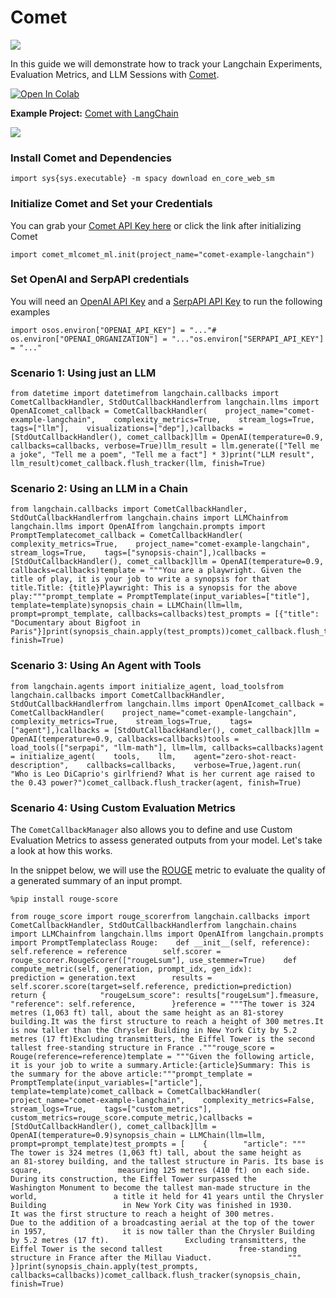 Comet
=====

![](https://user-images.githubusercontent.com/7529846/230328046-a8b18c51-12e3-4617-9b39-97614a571a2d.png)

In this guide we will demonstrate how to track your Langchain Experiments, Evaluation Metrics, and LLM Sessions with [Comet](https://www.comet.com/site/?utm_source=langchain&utm_medium=referral&utm_campaign=comet_notebook).

[![Open In Colab](https://colab.research.google.com/assets/colab-badge.svg)](https://colab.research.google.com/github/hwchase17/langchain/blob/master/docs/ecosystem/comet_tracking.html)

**Example Project:** [Comet with LangChain](https://www.comet.com/examples/comet-example-langchain/view/b5ZThK6OFdhKWVSP3fDfRtrNF/panels?utm_source=langchain&utm_medium=referral&utm_campaign=comet_notebook)

![](https://user-images.githubusercontent.com/7529846/230326720-a9711435-9c6f-4edb-a707-94b67271ab25.png)

### Install Comet and Dependencies[](#install-comet-and-dependencies "Direct link to Install Comet and Dependencies")

    import sys{sys.executable} -m spacy download en_core_web_sm

### Initialize Comet and Set your Credentials[](#initialize-comet-and-set-your-credentials "Direct link to Initialize Comet and Set your Credentials")

You can grab your [Comet API Key here](https://www.comet.com/signup?utm_source=langchain&utm_medium=referral&utm_campaign=comet_notebook) or click the link after initializing Comet

    import comet_mlcomet_ml.init(project_name="comet-example-langchain")

### Set OpenAI and SerpAPI credentials[](#set-openai-and-serpapi-credentials "Direct link to Set OpenAI and SerpAPI credentials")

You will need an [OpenAI API Key](https://platform.openai.com/account/api-keys) and a [SerpAPI API Key](https://serpapi.com/dashboard) to run the following examples

    import osos.environ["OPENAI_API_KEY"] = "..."# os.environ["OPENAI_ORGANIZATION"] = "..."os.environ["SERPAPI_API_KEY"] = "..."

### Scenario 1: Using just an LLM[](#scenario-1-using-just-an-llm "Direct link to Scenario 1: Using just an LLM")

    from datetime import datetimefrom langchain.callbacks import CometCallbackHandler, StdOutCallbackHandlerfrom langchain.llms import OpenAIcomet_callback = CometCallbackHandler(    project_name="comet-example-langchain",    complexity_metrics=True,    stream_logs=True,    tags=["llm"],    visualizations=["dep"],)callbacks = [StdOutCallbackHandler(), comet_callback]llm = OpenAI(temperature=0.9, callbacks=callbacks, verbose=True)llm_result = llm.generate(["Tell me a joke", "Tell me a poem", "Tell me a fact"] * 3)print("LLM result", llm_result)comet_callback.flush_tracker(llm, finish=True)

### Scenario 2: Using an LLM in a Chain[](#scenario-2-using-an-llm-in-a-chain "Direct link to Scenario 2: Using an LLM in a Chain")

    from langchain.callbacks import CometCallbackHandler, StdOutCallbackHandlerfrom langchain.chains import LLMChainfrom langchain.llms import OpenAIfrom langchain.prompts import PromptTemplatecomet_callback = CometCallbackHandler(    complexity_metrics=True,    project_name="comet-example-langchain",    stream_logs=True,    tags=["synopsis-chain"],)callbacks = [StdOutCallbackHandler(), comet_callback]llm = OpenAI(temperature=0.9, callbacks=callbacks)template = """You are a playwright. Given the title of play, it is your job to write a synopsis for that title.Title: {title}Playwright: This is a synopsis for the above play:"""prompt_template = PromptTemplate(input_variables=["title"], template=template)synopsis_chain = LLMChain(llm=llm, prompt=prompt_template, callbacks=callbacks)test_prompts = [{"title": "Documentary about Bigfoot in Paris"}]print(synopsis_chain.apply(test_prompts))comet_callback.flush_tracker(synopsis_chain, finish=True)

### Scenario 3: Using An Agent with Tools[](#scenario-3-using-an-agent-with-tools "Direct link to Scenario 3: Using An Agent with Tools")

    from langchain.agents import initialize_agent, load_toolsfrom langchain.callbacks import CometCallbackHandler, StdOutCallbackHandlerfrom langchain.llms import OpenAIcomet_callback = CometCallbackHandler(    project_name="comet-example-langchain",    complexity_metrics=True,    stream_logs=True,    tags=["agent"],)callbacks = [StdOutCallbackHandler(), comet_callback]llm = OpenAI(temperature=0.9, callbacks=callbacks)tools = load_tools(["serpapi", "llm-math"], llm=llm, callbacks=callbacks)agent = initialize_agent(    tools,    llm,    agent="zero-shot-react-description",    callbacks=callbacks,    verbose=True,)agent.run(    "Who is Leo DiCaprio's girlfriend? What is her current age raised to the 0.43 power?")comet_callback.flush_tracker(agent, finish=True)

### Scenario 4: Using Custom Evaluation Metrics[](#scenario-4-using-custom-evaluation-metrics "Direct link to Scenario 4: Using Custom Evaluation Metrics")

The `CometCallbackManager` also allows you to define and use Custom Evaluation Metrics to assess generated outputs from your model. Let's take a look at how this works.

In the snippet below, we will use the [ROUGE](https://huggingface.co/spaces/evaluate-metric/rouge) metric to evaluate the quality of a generated summary of an input prompt.

    %pip install rouge-score

    from rouge_score import rouge_scorerfrom langchain.callbacks import CometCallbackHandler, StdOutCallbackHandlerfrom langchain.chains import LLMChainfrom langchain.llms import OpenAIfrom langchain.prompts import PromptTemplateclass Rouge:    def __init__(self, reference):        self.reference = reference        self.scorer = rouge_scorer.RougeScorer(["rougeLsum"], use_stemmer=True)    def compute_metric(self, generation, prompt_idx, gen_idx):        prediction = generation.text        results = self.scorer.score(target=self.reference, prediction=prediction)        return {            "rougeLsum_score": results["rougeLsum"].fmeasure,            "reference": self.reference,        }reference = """The tower is 324 metres (1,063 ft) tall, about the same height as an 81-storey building.It was the first structure to reach a height of 300 metres.It is now taller than the Chrysler Building in New York City by 5.2 metres (17 ft)Excluding transmitters, the Eiffel Tower is the second tallest free-standing structure in France ."""rouge_score = Rouge(reference=reference)template = """Given the following article, it is your job to write a summary.Article:{article}Summary: This is the summary for the above article:"""prompt_template = PromptTemplate(input_variables=["article"], template=template)comet_callback = CometCallbackHandler(    project_name="comet-example-langchain",    complexity_metrics=False,    stream_logs=True,    tags=["custom_metrics"],    custom_metrics=rouge_score.compute_metric,)callbacks = [StdOutCallbackHandler(), comet_callback]llm = OpenAI(temperature=0.9)synopsis_chain = LLMChain(llm=llm, prompt=prompt_template)test_prompts = [    {        "article": """                 The tower is 324 metres (1,063 ft) tall, about the same height as                 an 81-storey building, and the tallest structure in Paris. Its base is square,                 measuring 125 metres (410 ft) on each side.                 During its construction, the Eiffel Tower surpassed the                 Washington Monument to become the tallest man-made structure in the world,                 a title it held for 41 years until the Chrysler Building                 in New York City was finished in 1930.                 It was the first structure to reach a height of 300 metres.                 Due to the addition of a broadcasting aerial at the top of the tower in 1957,                 it is now taller than the Chrysler Building by 5.2 metres (17 ft).                 Excluding transmitters, the Eiffel Tower is the second tallest                 free-standing structure in France after the Millau Viaduct.                 """    }]print(synopsis_chain.apply(test_prompts, callbacks=callbacks))comet_callback.flush_tracker(synopsis_chain, finish=True)